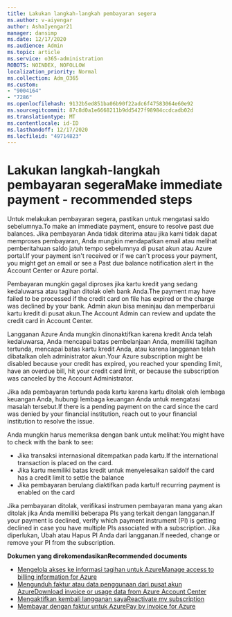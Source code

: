 ```yaml
---
title: Lakukan langkah-langkah pembayaran segera
ms.author: v-aiyengar
author: AshaIyengar21
manager: dansimp
ms.date: 12/17/2020
ms.audience: Admin
ms.topic: article
ms.service: o365-administration
ROBOTS: NOINDEX, NOFOLLOW
localization_priority: Normal
ms.collection: Adm_O365
ms.custom:
- "9004164"
- "7286"
ms.openlocfilehash: 9132b5ed851ba06b90f22adc6f47583064e60e92
ms.sourcegitcommit: 87c8d0a1e6668211b9dd5427f98984ccdcadb02d
ms.translationtype: MT
ms.contentlocale: id-ID
ms.lasthandoff: 12/17/2020
ms.locfileid: "49714823"
---
```

# <a name="make-immediate-payment---recommended-steps"></a><span data-ttu-id="7b636-102">Lakukan langkah-langkah pembayaran segera</span><span class="sxs-lookup"><span data-stu-id="7b636-102">Make immediate payment - recommended steps</span></span>

<span data-ttu-id="7b636-103">Untuk melakukan pembayaran segera, pastikan untuk mengatasi saldo sebelumnya.</span><span class="sxs-lookup"><span data-stu-id="7b636-103">To make an immediate payment, ensure to resolve past due balances.</span></span> <span data-ttu-id="7b636-104">Jika pembayaran Anda tidak diterima atau jika kami tidak dapat memproses pembayaran, Anda mungkin mendapatkan email atau melihat pemberitahuan saldo jatuh tempo sebelumnya di pusat akun atau Azure portal.</span><span class="sxs-lookup"><span data-stu-id="7b636-104">If your payment isn't received or if we can't process your payment, you might get an email or see a Past due balance notification alert in the Account Center or Azure portal.</span></span> 

<span data-ttu-id="7b636-105">Pembayaran mungkin gagal diproses jika kartu kredit yang sedang kedaluwarsa atau tagihan ditolak oleh bank Anda.</span><span class="sxs-lookup"><span data-stu-id="7b636-105">The payment may have failed to be processed if the credit card on file has expired or the charge was declined by your bank.</span></span> <span data-ttu-id="7b636-106">Admin akun bisa meninjau dan memperbarui kartu kredit di pusat akun.</span><span class="sxs-lookup"><span data-stu-id="7b636-106">The Account Admin can review and update the credit card in Account Center.</span></span> 

<span data-ttu-id="7b636-107">Langganan Azure Anda mungkin dinonaktifkan karena kredit Anda telah kedaluwarsa, Anda mencapai batas pembelanjaan Anda, memiliki tagihan tertunda, mencapai batas kartu kredit Anda, atau karena langganan telah dibatalkan oleh administrator akun.</span><span class="sxs-lookup"><span data-stu-id="7b636-107">Your Azure subscription might be disabled because your credit has expired, you reached your spending limit, have an overdue bill, hit your credit card limit, or because the subscription was canceled by the Account Administrator.</span></span>  

<span data-ttu-id="7b636-108">Jika ada pembayaran tertunda pada kartu karena kartu ditolak oleh lembaga keuangan Anda, hubungi lembaga keuangan Anda untuk mengatasi masalah tersebut.</span><span class="sxs-lookup"><span data-stu-id="7b636-108">If there is a pending payment on the card since the card was denied by your financial institution, reach out to your financial institution to resolve the issue.</span></span>  

<span data-ttu-id="7b636-109">Anda mungkin harus memeriksa dengan bank untuk melihat:</span><span class="sxs-lookup"><span data-stu-id="7b636-109">You might have to check with the bank to see:</span></span>

- <span data-ttu-id="7b636-110">Jika transaksi internasional ditempatkan pada kartu.</span><span class="sxs-lookup"><span data-stu-id="7b636-110">If the international transaction is placed on the card.</span></span> 
- <span data-ttu-id="7b636-111">Jika kartu memiliki batas kredit untuk menyelesaikan saldo</span><span class="sxs-lookup"><span data-stu-id="7b636-111">If the card has a credit limit to settle the balance</span></span> 
- <span data-ttu-id="7b636-112">Jika pembayaran berulang diaktifkan pada kartu</span><span class="sxs-lookup"><span data-stu-id="7b636-112">If recurring payment is enabled on the card</span></span> 

<span data-ttu-id="7b636-113">Jika pembayaran ditolak, verifikasi instrumen pembayaran mana yang akan ditolak jika Anda memiliki beberapa PIs yang terkait dengan langganan.</span><span class="sxs-lookup"><span data-stu-id="7b636-113">If your payment is declined, verify which payment instrument (PI) is getting declined in case you have multiple PIs associated with a subscription.</span></span> <span data-ttu-id="7b636-114">Jika diperlukan, Ubah atau Hapus PI Anda dari langganan.</span><span class="sxs-lookup"><span data-stu-id="7b636-114">If needed, change or remove your PI from the subscription.</span></span> 

<span data-ttu-id="7b636-115">**Dokumen yang direkomendasikan**</span><span class="sxs-lookup"><span data-stu-id="7b636-115">**Recommended documents**</span></span> 

- [<span data-ttu-id="7b636-116">Mengelola akses ke informasi tagihan untuk Azure</span><span class="sxs-lookup"><span data-stu-id="7b636-116">Manage access to billing information for Azure</span></span>](https://docs.microsoft.com/azure/billing/billing-manage-access?WT.mc_id=Portal-Microsoft_Azure_Support)
- [<span data-ttu-id="7b636-117">Mengunduh faktur atau data penggunaan dari pusat akun Azure</span><span class="sxs-lookup"><span data-stu-id="7b636-117">Download invoice or usage data from Azure Account Center</span></span>](https://docs.microsoft.com/azure/billing/billing-download-azure-invoice-daily-usage-date?WT.mc_id=Portal-Microsoft_Azure_Support)
- [<span data-ttu-id="7b636-118">Mengaktifkan kembali langganan saya</span><span class="sxs-lookup"><span data-stu-id="7b636-118">Reactivate my subscription</span></span>](https://docs.microsoft.com/azure/billing/billing-subscription-become-disable?WT.mc_id=Portal-Microsoft_Azure_Support)
- [<span data-ttu-id="7b636-119">Membayar dengan faktur untuk Azure</span><span class="sxs-lookup"><span data-stu-id="7b636-119">Pay by invoice for Azure</span></span>](https://docs.microsoft.com/azure/cost-management-billing/manage/pay-by-invoice) 